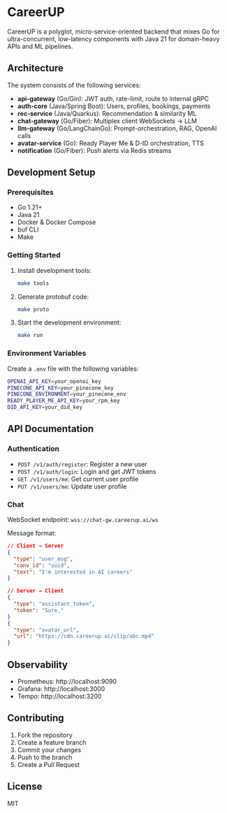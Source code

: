 # CareerUP

CareerUP is a polyglot, micro-service-oriented backend that mixes Go for ultra-concurrent, low-latency components with Java 21 for domain-heavy APIs and ML pipelines.

## Architecture

The system consists of the following services:

- **api-gateway** (Go/Gin): JWT auth, rate-limit, route to internal gRPC
- **auth-core** (Java/Spring Boot): Users, profiles, bookings, payments
- **rec-service** (Java/Quarkus): Recommendation & similarity ML
- **chat-gateway** (Go/Fiber): Multiplex client WebSockets → LLM
- **llm-gateway** (Go/LangChainGo): Prompt-orchestration, RAG, OpenAI calls
- **avatar-service** (Go): Ready Player Me & D-ID orchestration, TTS
- **notification** (Go/Fiber): Push alerts via Redis streams

## Development Setup

### Prerequisites

- Go 1.21+
- Java 21
- Docker & Docker Compose
- buf CLI
- Make

### Getting Started

1. Install development tools:
   ```bash
   make tools
   ```

2. Generate protobuf code:
   ```bash
   make proto
   ```

3. Start the development environment:
   ```bash
   make run
   ```

### Environment Variables

Create a `.env` file with the following variables:
```bash
OPENAI_API_KEY=your_openai_key
PINECONE_API_KEY=your_pinecone_key
PINECONE_ENVIRONMENT=your_pinecone_env
READY_PLAYER_ME_API_KEY=your_rpm_key
DID_API_KEY=your_did_key
```

## API Documentation

### Authentication

- `POST /v1/auth/register`: Register a new user
- `POST /v1/auth/login`: Login and get JWT tokens
- `GET /v1/users/me`: Get current user profile
- `PUT /v1/users/me`: Update user profile

### Chat

WebSocket endpoint: `wss://chat-gw.careerup.ai/ws`

Message format:
```json
// Client → Server
{
  "type": "user_msg",
  "conv_id": "uuid",
  "text": "I'm interested in AI careers"
}

// Server → Client
{
  "type": "assistant_token",
  "token": "Sure,"
}
{
  "type": "avatar_url",
  "url": "https://cdn.careerup.ai/clip/abc.mp4"
}
```

## Observability

- Prometheus: http://localhost:9090
- Grafana: http://localhost:3000
- Tempo: http://localhost:3200

## Contributing

1. Fork the repository
2. Create a feature branch
3. Commit your changes
4. Push to the branch
5. Create a Pull Request

## License

MIT
